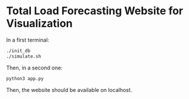# Total Load Forecasting Website for Visualization
In a first terminal:
```bash
./init_db
./simulate.sh
```

Then, in a second one:
```bash
python3 app.py
```

Then, the website should be available on localhost.
